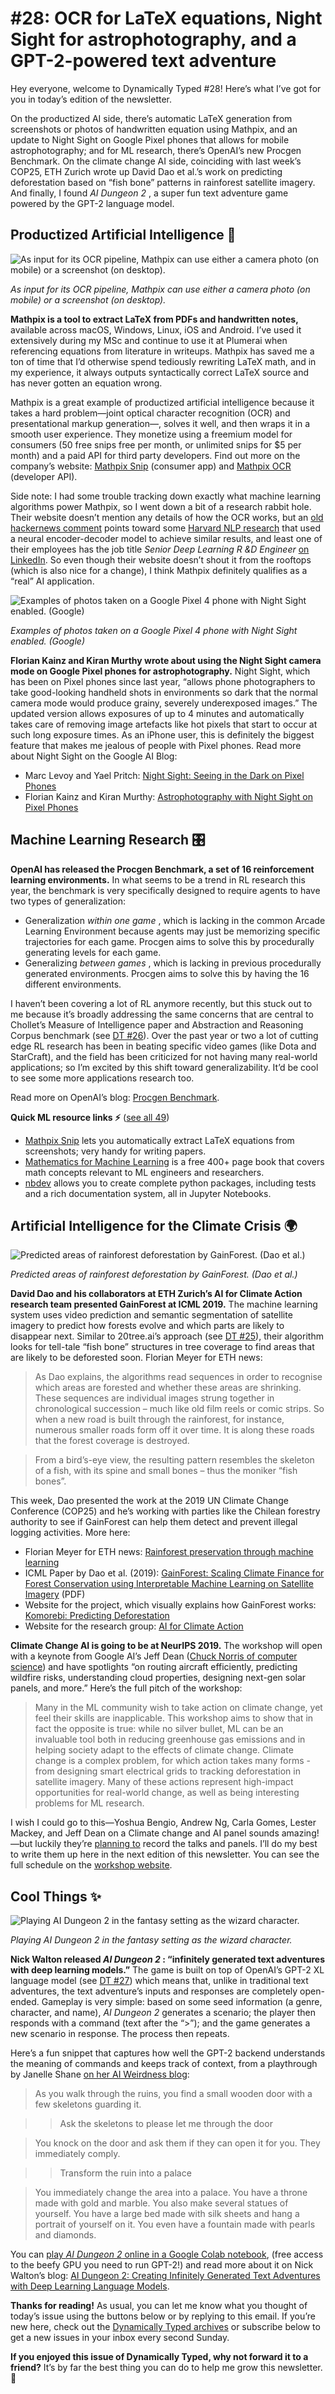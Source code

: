 # #28: OCR for LaTeX equations, Night Sight for astrophotography, and a GPT-2-powered text adventure 

Hey everyone, welcome to Dynamically Typed #28!
Here’s what I’ve got for you in today’s edition of the newsletter.

On the productized AI side, there’s automatic LaTeX generation from screenshots or photos of handwritten equation using Mathpix, and an update to Night Sight on Google Pixel phones that allows for mobile astrophotography; and for ML research, there’s OpenAI’s new Procgen Benchmark.
On the climate change AI side, coinciding with last week’s COP25, ETH Zurich wrote up David Dao et al.’s work on predicting deforestation based on “fish bone” patterns in rainforest satellite imagery.
And finally, I found _AI Dungeon 2_ , a super fun text adventure game powered by the GPT-2 language model.

## Productized Artificial Intelligence 🔌

![As input for its OCR pipeline, Mathpix can use either a camera photo (on mobile) or a screenshot (on desktop).](https://s3.amazonaws.com/revue/items/images/005/303/052/mail/cd8dce891bb8a5587a2cb53f1e58e89c.png?1575742562)

_As input for its OCR pipeline, Mathpix can use either a camera photo (on mobile) or a screenshot (on desktop)._

**Mathpix is a tool to extract LaTeX from PDFs and handwritten notes,** available across macOS, Windows, Linux, iOS and Android.
I’ve used it extensively during my MSc and continue to use it at Plumerai when referencing equations from literature in writeups.
Mathpix has saved me a ton of time that I’d otherwise spend tediously rewriting LaTeX math, and in my experience, it always outputs syntactically correct LaTeX source and has never gotten an equation wrong.

Mathpix is a great example of productized artificial intelligence because it takes a hard problem—joint optical character recognition (OCR) and presentational markup generation—, solves it well, and then wraps it in a smooth user experience.
They monetize using a freemium model for consumers (50 free snips free per month, or unlimited snips for $5 per month) and a paid API for third party developers.
Find out more on the company’s website: [Mathpix Snip](https://mathpix.com/?utm_campaign=Dynamically%20Typed&utm_medium=email&utm_source=Revue%20newsletter) (consumer app) and [Mathpix OCR](https://mathpix.com/ocr?utm_campaign=Dynamically%20Typed&utm_medium=email&utm_source=Revue%20newsletter) (developer API).

Side note: I had some trouble tracking down exactly what machine learning algorithms power Mathpix, so I went down a bit of a research rabbit hole.
Their website doesn’t mention any details of how the OCR works, but an [old hackernews comment](https://news.ycombinator.com/item?id=16537103&utm_campaign=Dynamically%20Typed&utm_medium=email&utm_source=Revue%20newsletter) points toward some [Harvard NLP research](http://lstm.seas.harvard.edu/latex/?utm_campaign=Dynamically%20Typed&utm_medium=email&utm_source=Revue%20newsletter) that used a neural encoder-decoder model to achieve similar results, and least one of their employees has the job title _Senior Deep Learning R &D Engineer_ [on LinkedIn](https://www.linkedin.com/company/mathpix/people/?utm_campaign=Dynamically%20Typed&utm_medium=email&utm_source=Revue%20newsletter).
So even though their website doesn’t shout it from the rooftops (which is also nice for a change), I think Mathpix definitely qualifies as a “real” AI application.

![Examples of photos taken on a Google Pixel 4 phone with Night Sight enabled. (Google)](https://s3.amazonaws.com/revue/items/images/005/303/197/mail/80117bf64199303aec117a139bba536f.png?1575750888)

_Examples of photos taken on a Google Pixel 4 phone with Night Sight enabled. (Google)_

**Florian Kainz and Kiran Murthy wrote about using the Night Sight camera mode on Google Pixel phones for astrophotography.**
Night Sight, which has been on Pixel phones since last year, “allows phone photographers to take good-looking handheld shots in environments so dark that the normal camera mode would produce grainy, severely underexposed images.” The updated version allows exposures of up to 4 minutes and automatically takes care of removing image artefacts like hot pixels that start to occur at such long exposure times.
As an iPhone user, this is definitely the biggest feature that makes me jealous of people with Pixel phones.
Read more about Night Sight on the Google AI Blog:

* Marc Levoy and Yael Pritch: [Night Sight: Seeing in the Dark on Pixel Phones](https://ai.googleblog.com/2018/11/night-sight-seeing-in-dark-on-pixel.html?utm_campaign=Dynamically%20Typed&utm_medium=email&utm_source=Revue%20newsletter)
* Florian Kainz and Kiran Murthy: [Astrophotography with Night Sight on Pixel Phones](https://ai.googleblog.com/2019/11/astrophotography-with-night-sight-on.html?utm_campaign=Dynamically%20Typed&utm_medium=email&utm_source=Revue%20newsletter)

## Machine Learning Research 🎛

**OpenAI has released the Procgen Benchmark, a set of 16 reinforcement learning environments.**
In what seems to be a trend in RL research this year, the benchmark is very specifically designed to require agents to have two types of generalization:

* Generalization _within one game_ , which is lacking in the common Arcade Learning Environment because agents may just be memorizing specific trajectories for each game. Procgen aims to solve this by procedurally generating levels for each game.
* Generalizing _between games_ , which is lacking in previous procedurally generated environments. Procgen aims to solve this by having the 16 different environments.

I haven’t been covering a lot of RL anymore recently, but this stuck out to me because it’s broadly addressing the same concerns that are central to Chollet’s Measure of Intelligence paper and Abstraction and Reasoning Corpus benchmark (see [DT #26](https://dynamicallytyped.com/issues/26-chollet-s-measure-of-intelligence-and-bert-in-google-search-207148?utm_campaign=Dynamically%20Typed&utm_medium=email&utm_source=Revue%20newsletter)).
Over the past year or two a lot of cutting edge RL research has been in beating specific video games (like Dota and StarCraft), and the field has been criticized for not having many real-world applications; so I’m excited by this shift toward generalizability.
It’d be cool to see some more applications research too.

Read more on OpenAI’s blog: [Procgen Benchmark](https://openai.com/blog/procgen-benchmark/?utm_campaign=Dynamically%20Typed&utm_medium=email&utm_source=Revue%20newsletter).

**Quick ML resource links ⚡️** ([see all 49](https://www.notion.so/adab36fecaea4306880898f41dcb9cb3?utm_campaign=Dynamically%20Typed&utm_medium=email&utm_source=Revue%20newsletter&v=cb3a74562c914234ac171931dad6c2e4))

* [Mathpix Snip](https://mathpix.com/?utm_campaign=Dynamically%20Typed&utm_medium=email&utm_source=Revue%20newsletter) lets you automatically extract LaTeX equations from screenshots; very handy for writing papers.
* [Mathematics for Machine Learning](https://mml-book.github.io/?utm_campaign=Dynamically%20Typed&utm_medium=email&utm_source=Revue%20newsletter) is a free 400+ page book that covers math concepts relevant to ML engineers and researchers.
* [nbdev](https://nbdev.fast.ai/?utm_campaign=Dynamically%20Typed&utm_medium=email&utm_source=Revue%20newsletter) allows you to create complete python packages, including tests and a rich documentation system, all in Jupyter Notebooks.

## Artificial Intelligence for the Climate Crisis 🌍

![Predicted areas of rainforest deforestation by GainForest. (Dao et al.)](https://s3.amazonaws.com/revue/items/images/005/303/125/mail/b5a3b0b9fac70b657747bf0f790b54dd.jpeg?1575748060)

_Predicted areas of rainforest deforestation by GainForest. (Dao et al.)_

**David Dao and his collaborators at ETH Zurich’s AI for Climate Action research team presented GainForest at ICML 2019.**
The machine learning system uses video prediction and semantic segmentation of satellite imagery to predict how forests evolve and which parts are likely to disappear next.
Similar to 20tree.ai’s approach (see [DT #25](https://dynamicallytyped.com/issues/25-ai-powered-rainforest-monitoring-google-s-pixel-4-and-openai-s-rubik-s-cube-solving-robot-hand-204685?utm_campaign=Dynamically%20Typed&utm_medium=email&utm_source=Revue%20newsletter)), their algorithm looks for tell-tale “fish bone” structures in tree coverage to find areas that are likely to be deforested soon.
Florian Meyer for ETH news:

> As Dao explains, the algorithms read sequences in order to recognise which areas are forested and whether these areas are shrinking.
> These sequences are individual images strung together in chronological succession – much like old film reels or comic strips.
> So when a new road is built through the rainforest, for instance, numerous smaller roads form off it over time.
> It is along these roads that the forest coverage is destroyed.

> From a bird’s-​eye view, the resulting pattern resembles the skeleton of a fish, with its spine and small bones – thus the moniker “fish bones”.

This week, Dao presented the work at the 2019 UN Climate Change Conference (COP25) and he’s working with parties like the Chilean forestry authority to see if GainForest can help them detect and prevent illegal logging activities.
More here:

* Florian Meyer for ETH news: [Rainforest preservation through machine learning](https://ethz.ch/en/news-and-events/eth-news/news/2019/12/rainforest-preservation-through-machine-learning.html?utm_campaign=Dynamically%20Typed&utm_medium=email&utm_source=Revue%20newsletter)
* ICML Paper by Dao et al. (2019): [GainForest: Scaling Climate Finance for Forest Conservation using Interpretable Machine Learning on Satellite Imagery](https://www.climatechange.ai/CameraReady/73/CameraReadySubmission/gainforest.pdf?utm_campaign=Dynamically%20Typed&utm_medium=email&utm_source=Revue%20newsletter) (PDF)
* Website for the project, which visually explains how GainForest works: [Komorebi: Predicting Deforestation](https://climateai.org/deforestation?utm_campaign=Dynamically%20Typed&utm_medium=email&utm_source=Revue%20newsletter)
* Website for the research group: [AI for Climate Action](https://climateai.org/?utm_campaign=Dynamically%20Typed&utm_medium=email&utm_source=Revue%20newsletter)

**Climate Change AI is going to be at NeurIPS 2019.**
The workshop will open with a keynote from Google AI’s Jeff Dean ([Chuck Norris of computer science](https://www.quora.com/What-are-all-the-Jeff-Dean-facts?utm_campaign=Dynamically%20Typed&utm_medium=email&utm_source=Revue%20newsletter)) and have spotlights “on routing aircraft efficiently, predicting wildfire risks, understanding cloud properties, designing next-gen solar panels, and more.” Here’s the full pitch of the workshop:

> Many in the ML community wish to take action on climate change, yet feel their skills are inapplicable.
> This workshop aims to show that in fact the opposite is true: while no silver bullet, ML can be an invaluable tool both in reducing greenhouse gas emissions and in helping society adapt to the effects of climate change.
> Climate change is a complex problem, for which action takes many forms - from designing smart electrical grids to tracking deforestation in satellite imagery.
> Many of these actions represent high-impact opportunities for real-world change, as well as being interesting problems for ML research.

I wish I could go to this—Yoshua Bengio, Andrew Ng, Carla Gomes, Lester Mackey, and Jeff Dean on a Climate change and AI panel sounds amazing!—but luckily they’re [planning to](https://twitter.com/ClimateChangeAI/status/1203420430855528451?utm_campaign=Dynamically%20Typed&utm_medium=email&utm_source=Revue%20newsletter) record the talks and panels.
I’ll do my best to write them up here in the next edition of this newsletter.
You can see the full schedule on the [workshop website](https://www.getrevue.co/app/issues/current?utm_campaign=Dynamically%20Typed&utm_medium=email&utm_source=Revue%20newsletter).

## Cool Things ✨

![Playing AI Dungeon 2 in the fantasy setting as the wizard character.](https://s3.amazonaws.com/revue/items/images/005/302/804/mail/00cf548e42de1cd2587278966a5925bc.png?1575734565)

_Playing AI Dungeon 2 in the fantasy setting as the wizard character._

**Nick Walton released _AI Dungeon 2_ : “infinitely generated text adventures with deep learning models.”** The game is built on top of OpenAI’s GPT-2 XL language model (see [DT #27](https://dynamicallytyped.com/issues/27-google-s-teachable-machine-2-0-openai-s-gpt-2-xl-and-capturing-solar-energy-with-ai-209719?utm_campaign=Dynamically%20Typed&utm_medium=email&utm_source=Revue%20newsletter)) which means that, unlike in traditional text adventures, the text adventure’s inputs and responses are completely open-ended.
Gameplay is very simple: based on some seed information (a genre, character, and name), _AI Dungeon 2_ generates a scenario; the player then responds with a command (text after the “>”); and the game generates a new scenario in response.
The process then repeats.

Here’s a fun snippet that captures how well the GPT-2 backend understands the meaning of commands and keeps track of context, from a playthrough by Janelle Shane [on her AI Weirdness blog](https://aiweirdness.com/post/189511103367/play-ai-dungeon-2-become-a-dragon-eat-the-moon?utm_campaign=Dynamically%20Typed&utm_medium=email&utm_source=Revue%20newsletter):

> As you walk through the ruins, you find a small wooden door with a few skeletons guarding it.

> > Ask the skeletons to please let me through the door

> You knock on the door and ask them if they can open it for you.
> They immediately comply.

> > Transform the ruin into a palace

> You immediately change the area into a palace.
> You have a throne made with gold and marble.
> You also make several statues of yourself.
> You have a large bed made with silk sheets and hang a portrait of yourself on it.
> You even have a fountain made with pearls and diamonds.

You can [play _AI Dungeon 2_ online in a Google Colab notebook](https://colab.research.google.com/github/nickwalton/AIDungeon/blob/master/AIDungeon_2.ipynb?utm_campaign=Dynamically%20Typed&utm_medium=email&utm_source=Revue%20newsletter#scrollTo=YjArwbWh6XwN), (free access to the beefy GPU you need to run GPT-2!) and read more about it on Nick Walton’s blog: [AI Dungeon 2: Creating Infinitely Generated Text Adventures with Deep Learning Language Models](https://pcc.cs.byu.edu/2019/11/21/ai-dungeon-2-creating-infinitely-generated-text-adventures-with-deep-learning-language-models/?utm_campaign=Dynamically%20Typed&utm_medium=email&utm_source=Revue%20newsletter).

**Thanks for reading!**
As usual, you can let me know what you thought of today’s issue using the buttons below or by replying to this email.
If you’re new here, check out the [Dynamically Typed archives](https://dynamicallytyped.com/?utm_campaign=Dynamically%20Typed&utm_medium=email&utm_source=Revue%20newsletter) or subscribe below to get a new issues in your inbox every second Sunday.

**If you enjoyed this issue of Dynamically Typed, why not forward it to a friend?**
It’s by far the best thing you can do to help me grow this newsletter.
🌱
